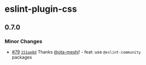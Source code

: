 # eslint-plugin-css

## 0.7.0

### Minor Changes

- [#79](https://github.com/ota-meshi/eslint-plugin-css/pull/79) [`151ae8d`](https://github.com/ota-meshi/eslint-plugin-css/commit/151ae8d1aa31a41e34bd5f3c4d8eb5888e9eb48c) Thanks [@ota-meshi](https://github.com/ota-meshi)! - feat: use `@eslint-community` packages
